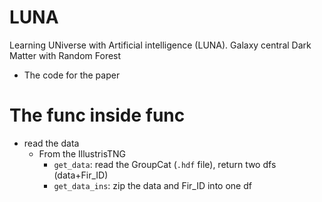 # LUNA
Learning UNiverse with Artificial intelligence (LUNA). Galaxy central Dark Matter with Random Forest
- The code for the paper

# The func inside func
- read the data
  - From the IllustrisTNG 
    - `get_data`: read the GroupCat (`.hdf` file), return two dfs (data+Fir_ID)
    - `get_data_ins`: zip the data and Fir_ID into one df
